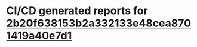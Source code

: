# CI/CD generated reports for [2b20f638153b2a332133e48cea8701419a40e7d1](https://github.com/hydephp/develop/commit/2b20f638153b2a332133e48cea8701419a40e7d1)
